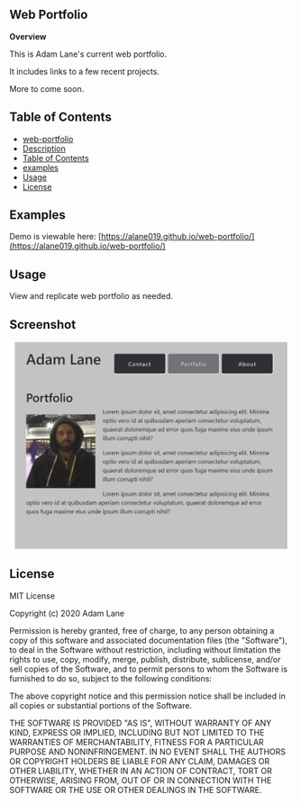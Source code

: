 ## Web Portfolio

**Overview**

This is Adam Lane's current web portfolio.

It includes links to a few recent projects. 

More to come soon. 

## Table of Contents

- [web-portfolio](#web-portfolio)
- [Description](#description)
- [Table of Contents](#table-of-contents)
- [examples](#examples)
- [Usage](#usage)
- [License](#license)

## Examples

Demo is viewable here: [https://alane019.github.io/web-portfolio/](https://alane019.github.io/web-portfolio/)

## Usage

View and replicate web portfolio as needed.

## Screenshot

![screen.jpg](./assets/images/screen.jpg)

## License

MIT License

Copyright (c) 2020 Adam Lane

Permission is hereby granted, free of charge, to any person obtaining a copy
of this software and associated documentation files (the "Software"), to deal
in the Software without restriction, including without limitation the rights
to use, copy, modify, merge, publish, distribute, sublicense, and/or sell
copies of the Software, and to permit persons to whom the Software is
furnished to do so, subject to the following conditions:

The above copyright notice and this permission notice shall be included in all
copies or substantial portions of the Software.

THE SOFTWARE IS PROVIDED "AS IS", WITHOUT WARRANTY OF ANY KIND, EXPRESS OR
IMPLIED, INCLUDING BUT NOT LIMITED TO THE WARRANTIES OF MERCHANTABILITY,
FITNESS FOR A PARTICULAR PURPOSE AND NONINFRINGEMENT. IN NO EVENT SHALL THE
AUTHORS OR COPYRIGHT HOLDERS BE LIABLE FOR ANY CLAIM, DAMAGES OR OTHER
LIABILITY, WHETHER IN AN ACTION OF CONTRACT, TORT OR OTHERWISE, ARISING FROM,
OUT OF OR IN CONNECTION WITH THE SOFTWARE OR THE USE OR OTHER DEALINGS IN THE
SOFTWARE.
